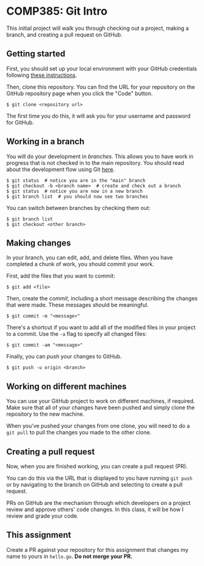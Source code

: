 # COMP385: Git Intro

This initial project will walk you through checking out a project, making a
branch, and creating a pull request on GitHub.

## Getting started

First, you should set up your local environment with your GitHub credentials
following [these
instructions](https://docs.github.com/en/free-pro-team@latest/github/using-git/caching-your-github-credentials-in-git).

Then, clone this repository. You can find the URL for your repository on the
GitHub repository page when you click the "Code" button.

```
$ git clone <repository url>
```

The first time you do this, it will ask you for your username and password for
GitHub.

## Working in a branch

You will do your development in _branches_. This allows you to have work in
progress that is not checked in to the main repository. You should read about
the development flow using Git
[here](https://guides.github.com/introduction/flow/).

```
$ git status  # notice you are in the "main" branch
$ git checkout -b <branch name>  # create and check out a branch
$ git status  # notice you are now in a new branch
$ git branch list  # you should now see two branches
```

You can switch between branches by checking them out:

```
$ git branch list
$ git checkout <other branch>
```

## Making changes

In your branch, you can edit, add, and delete files. When you have completed a
chunk of work, you should commit your work.

First, add the files that you want to commit:

```
$ git add <file>
```

Then, create the _commit_, including a short message describing the changes that
were made. These messages should be meaningful.

```
$ git commit -m "<message>"
```

There's a shortcut if you want to add all of the modified files in your project
to a commit. Use the `-a` flag to specify all changed files:

```
$ git commit -am "<message>"
```

Finally, you can _push_ your changes to GitHub.

```
$ git push -u origin <branch>
```

## Working on different machines

You can use your GitHub project to work on different machines, if required.
Make sure that all of your changes have been pushed and simply clone the
repository to the new machine. 

When you've pushed your changes from one clone, you will need to do a `git pull`
to pull the changes you made to the other clone.

## Creating a pull request

Now, when you are finished working, you can create a pull request (PR).

You can do this via the URL that is displayed to you have running `git push` or
by navigating to the branch on GitHub and selecting to create a pull request.

PRs on GitHub are the mechanism through which developers on a project review and
approve others' code changes. In this class, it will be how I review and grade
your code.

## This assignment

Create a PR against your repository for this assignment that changes my name to
yours in `hello.go`. __Do not merge your PR.__
